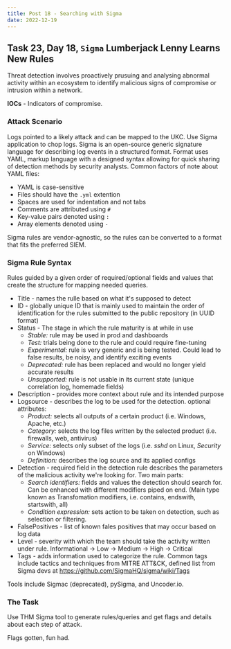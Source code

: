 ```yaml
---
title: Post 18 - Searching with Sigma
date: 2022-12-19
---
```

## Task 23, Day 18, <code>Sigma</code> Lumberjack Lenny Learns New Rules
Threat detection involves proactively prusuing and analysing abnormal activity within an ecosystem to identify malicious signs of compromise or intrusion within a network. 

**IOCs** - Indicators of compromise.

### Attack Scenario
Logs pointed to a likely attack and can be mapped to the UKC. Use Sigma application to chop logs. Sigma is an open-source generic signature language for describing log events in a structured format. Format uses YAML, markup language with a designed syntax allowing for quick sharing of detection methods by security analysts. Common factors of note about YAML files:
- YAML is case-sensitive
- Files should have the <code>.yml</code> extention
- Spaces are used for indentation and not tabs
- Comments are attributed using <code>#</code>
- Key-value pairs denoted using <code>:</code>
- Array elements denoted using <code>-</code>

Sigma rules are vendor-agnostic, so the rules can be converted to a format that fits the preferred SIEM. 

### Sigma Rule Syntax
Rules guided by a given order of required/optional fields and values that create the structure for mapping needed queries. 
- Title - names the rulle based on what it's supposed to detect
- ID - globally unique ID that is mainly used to maintain the order of identification for the rules submitted to the public repository (in UUID format)
- Status - The stage in which the rule maturity is at while in use
    - *Stable:* rule may be used in prod and dashboards
    - *Test:* trials being done to the rule and could require fine-tuning
    - *Experimental:* rule is very generic and is being tested. Could lead to false results, be noisy, and identify exciting events
    - *Deprecated:* rule has been replaced and would no longer yield accurate results
    - *Unsupported:* rule is not usable in its current state (unique correlation log, homemade fields)
- Description - provides more context about rule and its intended purpose
- Logsource - describes the log to be used for the detection. optional attributes:
    - *Product:* selects all outputs of a certain product (i.e. Windows, Apache, etc.)
    - *Category:* selects the log files written by the selected product (i.e. firewalls, web, antivirus)
    - *Service:* selects only subset of the logs (i.e. *sshd* on Linux, *Security* on Windows)
    - *Definition:* describes the log source and its applied configs
- Detection - required field in the detection rule describes the parameters of the malicious activity we're looking for. Two main parts:
    - *Search identifiers:* fields and values the detection should search for. Can be enhanced with different modifiers piped on end. (Main type known as Transfomation modifiers, i.e. contains, endswith, startswith, all)
    - *Condition expression:* sets action to be taken on detection, such as selection or filtering. 
- FalsePositives - list of known fales positives that may occur based on log data
- Level - severity with which the team should take the activity written under rule. Informational -> Low -> Medium -> High -> Critical
- Tags - adds information used to categorize the rule. Common tags include tactics and techniques from MITRE ATT&CK, defined list from Sigma devs at https://github.com/SigmaHQ/sigma/wiki/Tags

Tools include Sigmac (deprecated), pySigma, and Uncoder.io.

### The Task
Use THM Sigma tool to generate rules/queries and get flags and details about each step of attack.

Flags gotten, fun had.